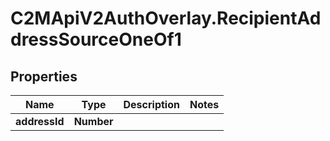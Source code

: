 # C2MApiV2AuthOverlay.RecipientAddressSourceOneOf1

## Properties

Name | Type | Description | Notes
------------ | ------------- | ------------- | -------------
**addressId** | **Number** |  | 


